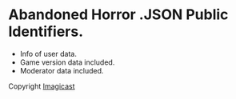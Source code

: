 # Abandoned Horror .JSON Public Identifiers.
* Info of user data.
* Game version data included.
* Moderator data included.

Copyright [Imagicast](https://github.com/Imagicast-Official)
